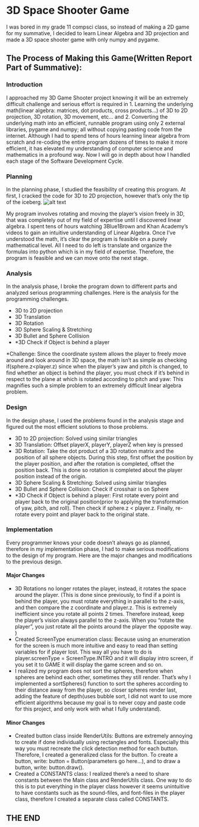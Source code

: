 # 3D Space Shooter Game

I was bored in my grade 11 compsci class, so instead of making a 2D game for my summative, I decided to learn Linear Algebra and 3D projection and made a 3D space shooter game with only numpy and pygame.

## The Process of Making this Game(Written Report Part of Summative):

### Introduction
I approached my 3D Game Shooter project knowing it will be an extremely difficult challenge and serious effort is required in 1. Learning the underlying math(linear algebra: matrices, dot products, cross products...) of 3D to 2D projection, 3D rotation, 3D movement, etc… and 2. Converting the underlying math into an efficient, runnable program using only 2 external libraries, pygame and numpy; all without copying pasting code from the internet. Although I had to spend tens of hours learning linear algebra from scratch and re-coding the entire program dozens of times to make it more efficient, it has elevated my understanding of computer science and mathematics in a profound way. Now I will go in depth about how I handled each stage of the Software Development Cycle.

### Planning
In the planning phase, I studied the feasibility of creating this program. At first, I cracked the code for 3D to 2D projection, however that’s only the tip of the iceberg.
![alt text](https://miro.medium.com/max/1092/1*vfDeX9HH5TGwY2cgyBuuFA.png)

My program involves rotating and moving the player’s vision freely in 3D, that was completely out of my field of expertise until I discovered linear algebra. I spent tens of hours watching 3Blue1Brown and Khan Academy’s videos to gain an intuitive understanding of Linear Algebra. Once I’ve understood the math, it’s clear the program is feasible on a purely mathematical level. All I need to do left is translate and organize the formulas into python which is in my field of expertise. Therefore, the program is feasible and we can move onto the next stage.

### Analysis
In the analysis phase, I broke the program down to different parts and analyzed serious programming challenges. Here is the analysis for the programming challenges.
* 3D to 2D projection
* 3D Translation
* 3D Rotation
* 3D Sphere Scaling & Stretching
* 3D Bullet and Sphere Collision
* *3D Check if Object is behind a player

*Challenge: Since the coordinate system allows the player to freely move around and look around in 3D space, the math isn’t as simple as checking if(sphere.z<player.z) since when the player’s yaw and pitch is changed, to find whether an object is behind the player, you must check if it’s behind in respect to the plane at which is rotated according to pitch and yaw: This magnifies such a simple problem to an extremely difficult linear algebra problem.

### Design
In the design phase, I used the problems found in the analysis stage and figured out the most efficient solutions to those problems.
* 3D to 2D projection: Solved using similar triangles
* 3D Translation: Offset playerX, playerY, playerZ when key is pressed
* 3D Rotation: Take the dot product of a 3D rotation matrix and the position of all sphere objects. During this step, first offset the position by the player position, and after the rotation is completed, offset the position back. This is done so rotation is completed about the player position instead of the origin.
* 3D Sphere Scaling & Stretching: Solved using similar triangles
* 3D Bullet and Sphere Collision: Check if crosshair is on Sphere
* *3D Check if Object is behind a player: First rotate every point and player back to the original position(prior to applying the transformation of yaw, pitch, and roll). Then check if sphere.z < player.z. Finally, re-rotate every point and player back to the original state.

### Implementation
Every programmer knows your code doesn’t always go as planned, therefore in my implementation phase, I had to make serious modifications to the design of my program. Here are the major changes and modifications to the previous design.
#### Major Changes
* 3D Rotations no longer rotates the player, instead, it rotates the space around the player. (This is done since previously, to find if a point is behind the player, you must rotate everything in parallel to the z-axis, and then compare the z coordinate and player.z. This is extremely inefficient since you rotate all points 2 times. Therefore instead, keep the player’s vision always parallel to the z-axis. When you “rotate the player”, you just rotate all the points around the player the opposite way. )
* Created ScreenType enumeration class: Because using an enumeration for the screen is much more intuitive and easy to read than setting variables for if player lost. This way all you have to do is player.screenType = ScreenType.INTRO and it will display intro screen, if you set it to GAME it will display the game screen and so on.
* I realized my program does not sort the spheres, therefore when spheres are behind each other, sometimes they still render. That’s why I implemented a sortSpheres() function to sort the spheres according to their distance away from the player, so closer spheres render last, adding the feature of depth(uses bubble sort, I did not want to use more efficient algorithms because my goal is to never copy and paste code for this project, and only work with what I fully understand).
#### Minor Changes
* Created button class inside RenderUtils: Buttons are extremely annoying to create if done individually using rectangles and fonts. Especially this way you must recreate the click detection method for each button. Therefore, I created a generalized class for the button. To create a button, write: button = Button(parameters go here...), and to draw a button, write: button.draw().
* Created a CONSTANTS class: I realized there’s a need to share constants between the Main class and RenderUtils class. One way to do this is to put everything in the player class however it seems unintuitive to have constants such as the sound-files, and font-files in the player class, therefore I created a separate class called CONSTANTS.

## THE END
